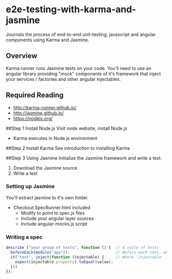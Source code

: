 # e2e-testing-with-karma-and-jasmine
Journals the process of end-to-end unit-testing, javascript and angular components using Karma and Jasmine.

## Overview
Karma runner runs Jasmine tests on your code.  You'll need to use an angular library providing "mock" components of it's framework that inject your services / factories and other angular injectables.




## Required Reading
- http://karma-runner.github.io/
- http://jasmine.github.io/
- https://nodejs.org/

##Step 1 Install Node.js
Visit node website, install Node.js
- Karma executes in Node.js environment

##Step 2 Install Karma
See introduction to installing Karma

##Step 3 Using Jasmine
Initialize the Jasmine framework and write a test.
1. Download the Jasmine source
2. Write a test

### Setting up Jasmine
You'll extract jasmine to it's own folder.
- Checkout SpecRunner.html included
  - Modify to point to spec.js files
  - Include your angular layer sources
  - Include angular-mocks.js script

### Writing a spec
```javascript
describe ("your group of tests", function () {  // A suite of tests
  beforeEach(module("app"));                    // Before each test, where "app" is your module
  it("test", inject(function (injectable) {     // Where 'injectable' is your injection
    expect(injectable.property).toEqual(value);
  }))
});
```

